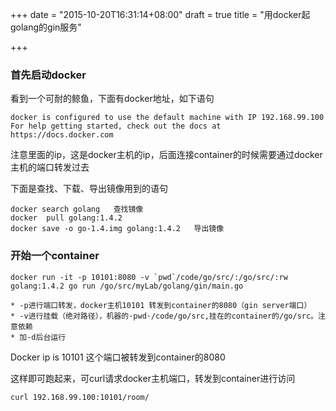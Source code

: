 +++
date = "2015-10-20T16:31:14+08:00"
draft = true
title = "用docker起golang的gin服务"

+++
### 首先启动docker 
看到一个可耐的鲸鱼，下面有docker地址，如下语句

    docker is configured to use the default machine with IP 192.168.99.100
    For help getting started, check out the docs at https://docs.docker.com

注意里面的ip，这是docker主机的ip，后面连接container的时候需要通过docker主机的端口转发过去

下面是查找、下载、导出镜像用到的语句

    docker search golang   查找镜像
    docker  pull golang:1.4.2
    docker save -o go-1.4.img golang:1.4.2   导出镜像

### 开始一个container
    docker run -it -p 10101:8080 -v `pwd`/code/go/src/:/go/src/:rw golang:1.4.2 go run /go/src/myLab/golang/gin/main.go

	* -p进行端口转发，docker主机10101 转发到container的8080（gin server端口）
	* -v进行挂载（绝对路径），机器的·pwd·/code/go/src,挂在的container的/go/src。注意依赖
	* 加-d后台运行

Docker ip is 10101   这个端口被转发到container的8080

这样即可跑起来，可curl请求docker主机端口，转发到container进行访问

    curl 192.168.99.100:10101/room/
